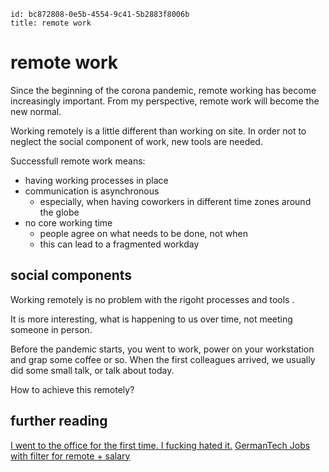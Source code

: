 ```
id: bc872808-0e5b-4554-9c41-5b2883f8006b
title: remote work
```

# remote work

Since the beginning of the corona pandemic, remote working has become increasingly important.
From my perspective, remote work will become the new normal.

Working remotely is a little different than working on site. 
In order not to neglect the social component of work, new tools are needed.

Successfull remote work means:

* having working processes in place
* communication is asynchronous
  * especially, when having coworkers in different time zones around the globe
* no core working time
  * people agree on what needs to be done, not when
  * this can lead to a fragmented workday

## social components
 
Working remotely is no problem with the rigoht processes and tools .

It is more interesting, what is happening to us over time, not meeting someone in person.

Before the pandemic starts, you went to work, power on your workstation and grap some coffee or so.
When the first colleagues arrived, we usually did some small talk, or talk about today.

How to achieve this remotely?

## further reading

[I went to the office for the first time. I fucking hated it.][1]
[GermanTech Jobs with filter for remote + salary][2]

[1]: https://www.reddit.com/r/cscareerquestions/comments/oosru6/i_went_to_the_office_for_the_first_time_i_fucking/
[2]: https://germantechjobs.de/
